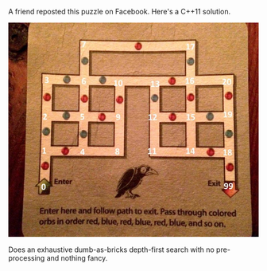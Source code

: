 A friend reposted this puzzle on Facebook. Here's a C++11 solution.

![the puzzle](https://raw.githubusercontent.com/colourblind/puzzle/master/annotated.jpg)

Does an exhaustive dumb-as-bricks depth-first search with no pre-processing and nothing fancy.
